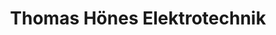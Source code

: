 ---
title: "Thomas Hönes Elektrotechnik"
url: /neckarsulm/thomas-hoenes-elektrotechnik/
shop: Elektrisch
---